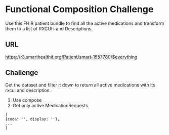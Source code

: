 # Functional Composition Challenge

Use this FHIR patient bundle to find all the active medications and transform them to a list of RXCUIs and Descriptions.

## URL

https://r3.smarthealthit.org/Patient/smart-1557780/$everything

## Challenge

Get the dataset and filter it down to return all active medications
with its rxcui and description.

1. Use compose
2. Get only active MedicationRequests

```
[
{code: '', display: ''},
...
]
```
